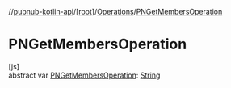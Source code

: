 //[pubnub-kotlin-api](../../../index.md)/[[root]](../index.md)/[Operations](index.md)/[PNGetMembersOperation](-p-n-get-members-operation.md)

# PNGetMembersOperation

[js]\
abstract var [PNGetMembersOperation](-p-n-get-members-operation.md): [String](https://kotlinlang.org/api/latest/jvm/stdlib/kotlin-stdlib/kotlin/-string/index.html)
